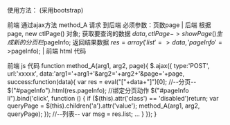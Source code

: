 使用方法：
(采用bootstrap)

前端 通过ajax方法 method_A 请求 到后端 必须参数：页数page
|
后端 根据 page, new ctlPage() 对象; 获取要查询的数据 $data, ctlPage->showPage() 生成新的分页栏$pageInfo;
返回结果数据 $res = array('list'=>data, 'pageInfo'=>$pageInfo);
|
前端 html 代码
<div class="modal-footer" id="pageInfo" style="margin-top: 0;"></div>
前端 js 代码
function method_A(arg1, arg2, page){
    $.ajax({
        type:'POST',
        url:'xxxxx',
        data:'arg1='+arg1+'&arg2='+arg2+'&page='+page,
        success:function(data){
            var res = eval("["+data+"]")[0];
            //--分页--
            $("#pageInfo").html(res.pageInfo);
            //绑定分页动作
            $("#pageInfo li").bind('click', function () {
                if ($(this).attr('class') == 'disabled')return;
                var queryPage = $(this).children('a').attr('value');
                method_A(arg1, arg2, queryPage);
            });
            //--列表--
            var msg = res.list;
            ...
        }
    });
}
                        